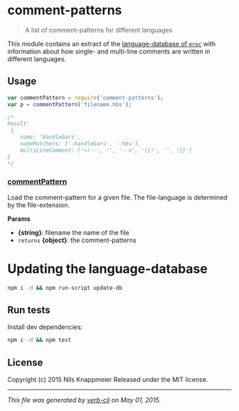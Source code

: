 # comment-patterns

> A list of comment-patterns for different languages

This module contains an extract of the [language-database of `groc`](http://nevir.github.io/groc/languages.html)
with information about how single- and multi-line comments are written in different languages.

## Usage

```js
var commentPattern = require('comment-patterns');
var p = commentPattern('filename.hbs');

/*
Result:
 {
    name: 'Handlebars',
    nameMatchers: ['.handlebars', '.hbs'],
    multiLineComment: ['<!--', '', '-->', '{{!', '', '}}']
}
*/
```

### [commentPattern](index.js#L13)

Load the comment-pattern for a given file.
The file-language is determined by the file-extension.

**Params**

* **{string}**: filename the name of the file    
* `returns` **{object}**: the comment-patterns

# Updating the language-database

```bash
npm i -d && npm run-script update-db
```

## Run tests

Install dev dependencies:

```bash
npm i -d && npm test
```

## License

Copyright (c) 2015 Nils Knappmeier
Released under the MIT license.

***

_This file was generated by [verb-cli](https://github.com/assemble/verb-cli) on May 01, 2015._

<!-- reflinks generated by verb-reflinks plugin -->

[verb]: https://github.com/assemble/verb
[template]: https://github.com/jonschlinkert/template
[assemble]: http://assemble.io